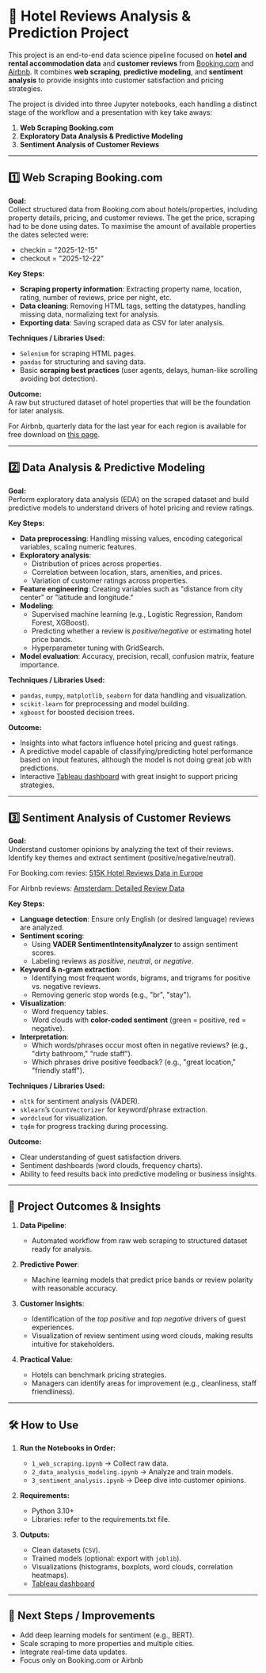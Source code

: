 # 🏨 Hotel Reviews Analysis & Prediction Project  

This project is an end-to-end data science pipeline focused on **hotel and rental accommodation data** and **customer reviews** from [Booking.com](https://www.booking.com) and [Airbnb](https://insideairbnb.com/get-the-data/). It combines **web scraping**, **predictive modeling**, and **sentiment analysis** to provide insights into customer satisfaction and pricing strategies.  

The project is divided into three Jupyter notebooks, each handling a distinct stage of the workflow and a presentation with key take aways:  

1. **Web Scraping Booking.com**  
2. **Exploratory Data Analysis & Predictive Modeling**  
3. **Sentiment Analysis of Customer Reviews**

---

## 1️⃣ Web Scraping Booking.com  

**Goal:**  
Collect structured data from Booking.com about hotels/properties, including property details, pricing, and customer reviews. The get the price, scraping had to be done using dates. To maximise the amount of available properties the dates selected were:   
- checkin = "2025-12-15"
- checkout = "2025-12-22"

**Key Steps:**  
- **Scraping property information**: Extracting property name, location, rating, number of reviews, price per night, etc.  
- **Data cleaning**: Removing HTML tags, setting the datatypes, handling missing data, normalizing text for analysis.  
- **Exporting data**: Saving scraped data as CSV for later analysis.  

**Techniques / Libraries Used:**  
- `Selenium` for scraping HTML pages.  
- `pandas` for structuring and saving data.  
- Basic **scraping best practices** (user agents, delays, human-like scrolling avoiding bot detection).  

**Outcome:**  
A raw but structured dataset of hotel properties that will be the foundation for later analysis.  

For Airbnb, quarterly data for the last year for each region is available for free download on [this page](https://insideairbnb.com/get-the-data/).

---

## 2️⃣ Data Analysis & Predictive Modeling  

**Goal:**  
Perform exploratory data analysis (EDA) on the scraped dataset and build predictive models to understand drivers of hotel pricing and review ratings.  

**Key Steps:**  
- **Data preprocessing**: Handling missing values, encoding categorical variables, scaling numeric features.  
- **Exploratory analysis**:  
  - Distribution of prices across properties.  
  - Correlation between location, stars, amenities, and prices.  
  - Variation of customer ratings across properties.  
- **Feature engineering**: Creating variables such as "distance from city center" or "latitude and longitude."  
- **Modeling**:  
  - Supervised machine learning (e.g., Logistic Regression, Random Forest, XGBoost).  
  - Predicting whether a review is *positive/negative* or estimating hotel price bands.  
  - Hyperparameter tuning with GridSearch.  
- **Model evaluation**: Accuracy, precision, recall, confusion matrix, feature importance.  

**Techniques / Libraries Used:**  
- `pandas`, `numpy`, `matplotlib`, `seaborn` for data handling and visualization.  
- `scikit-learn` for preprocessing and model building.  
- `xgboost` for boosted decision trees.  

**Outcome:**  
- Insights into what factors influence hotel pricing and guest ratings.  
- A predictive model capable of classifying/predicting hotel performance based on input features, although the model is not doing great job with predictions.
- Interactive [Tableau dashboard](https://public.tableau.com/views/amsterdam_listings/AmsterdamListings?:language=en-US&publish=yes&:sid=&:redirect=auth&:display_count=n&:origin=viz_share_link) with great insight to support pricing strategies. 

---

## 3️⃣ Sentiment Analysis of Customer Reviews  

**Goal:**  
Understand customer opinions by analyzing the text of their reviews. Identify key themes and extract sentiment (positive/negative/neutral).  

For Booking.com revies: [515K Hotel Reviews Data in Europe](https://www.kaggle.com/datasets/jiashenliu/515k-hotel-reviews-data-in-europe?resource=download)

For Airbnb reviews: [Amsterdam: Detailed Review Data](https://insideairbnb.com/get-the-data/)

**Key Steps:**  
- **Language detection**: Ensure only English (or desired language) reviews are analyzed.  
- **Sentiment scoring**:  
  - Using **VADER SentimentIntensityAnalyzer** to assign sentiment scores.  
  - Labeling reviews as *positive*, *neutral*, or *negative*.  
- **Keyword & n-gram extraction**:  
  - Identifying most frequent words, bigrams, and trigrams for positive vs. negative reviews.  
  - Removing generic stop words (e.g., "br", "stay").  
- **Visualization**:  
  - Word frequency tables.  
  - Word clouds with **color-coded sentiment** (green = positive, red = negative).  
- **Interpretation**:  
  - Which words/phrases occur most often in negative reviews? (e.g., "dirty bathroom," "rude staff").  
  - Which phrases drive positive feedback? (e.g., "great location," "friendly staff").  

**Techniques / Libraries Used:**  
- `nltk` for sentiment analysis (VADER).  
- `sklearn`’s `CountVectorizer` for keyword/phrase extraction.  
- `wordcloud` for visualization.  
- `tqdm` for progress tracking during processing.  

**Outcome:**  
- Clear understanding of guest satisfaction drivers.  
- Sentiment dashboards (word clouds, frequency charts).  
- Ability to feed results back into predictive modeling or business insights.  

---

## 🌟 Project Outcomes & Insights  

1. **Data Pipeline**:  
   - Automated workflow from raw web scraping to structured dataset ready for analysis.  

2. **Predictive Power**:  
   - Machine learning models that predict price bands or review polarity with reasonable accuracy.  

3. **Customer Insights**:  
   - Identification of the *top positive* and *top negative* drivers of guest experiences.  
   - Visualization of review sentiment using word clouds, making results intuitive for stakeholders.  

4. **Practical Value**:  
   - Hotels can benchmark pricing strategies.  
   - Managers can identify areas for improvement (e.g., cleanliness, staff friendliness).  

---

## 🛠️ How to Use  

1. **Run the Notebooks in Order:**  
   - `1_web_scraping.ipynb` → Collect raw data.  
   - `2_data_analysis_modeling.ipynb` → Analyze and train models.  
   - `3_sentiment_analysis.ipynb` → Deep dive into customer opinions.  

2. **Requirements:**  
   - Python 3.10+  
   - Libraries: refer to the requirements.txt file.  

3. **Outputs:**  
   - Clean datasets (`CSV`).  
   - Trained models (optional: export with `joblib`).  
   - Visualizations (histograms, boxplots, word clouds, correlation heatmaps).
   - [Tableau dashboard](https://public.tableau.com/views/amsterdam_listings/AmsterdamListings?:language=en-US&publish=yes&:sid=&:redirect=auth&:display_count=n&:origin=viz_share_link)

---

## 📌 Next Steps / Improvements  

- Add deep learning models for sentiment (e.g., BERT).  
- Scale scraping to more properties and multiple cities.  
- Integrate real-time data updates.
- Focus only on Booking.com or Airbnb
